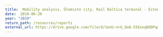 ```yaml
---
title:  Mobility analysis, Ülemiste city, Rail Baltica terminal - Estonian Report
date:  2019-06-20
year: "2019"
return_path: /resources/reports
external_url: https://drive.google.com/file/d/1enU-nrG_QoQ-5I6zoq8ODPqmBDbr_CjT/view?usp=sharing
---
```

